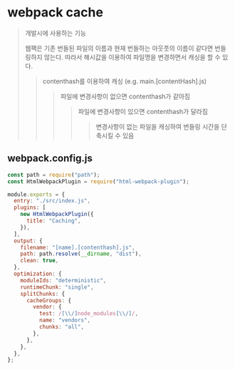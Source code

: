 # webpack cache

> 개발시에 사용하는 기능
>
> 웹팩은 기존 번들된 파일의 이름과 현재 번들하는 아웃풋의 이름이 같다면 번들링하지 않는다. 따라서 해시값을 이용하여 파일명을 변경하면서 캐싱을 할 수 있다.
>
> > contenthash를 이용하여 캐싱 (e.g. main.[contentHash].js)
> >
> > > 파일에 변경사항이 없으면 contenthash가 같아짐
> > >
> > > > 파일에 변경사항이 있으면 contenthash가 달라짐
> > > >
> > > > > 변경사항이 없는 파일을 캐싱하여 번들링 시간을 단축시킬 수 있음

## webpack.config.js

```js
const path = require("path");
const HtmlWebpackPlugin = require("html-webpack-plugin");

module.exports = {
  entry: "./src/index.js",
  plugins: [
    new HtmlWebpackPlugin({
      title: "Caching",
    }),
  ],
  output: {
    filename: "[name].[contenthash].js",
    path: path.resolve(__dirname, "dist"),
    clean: true,
  },
  optimization: {
    moduleIds: "deterministic",
    runtimeChunk: "single",
    splitChunks: {
      cacheGroups: {
        vendor: {
          test: /[\\/]node_modules[\\/]/,
          name: "vendors",
          chunks: "all",
        },
      },
    },
  },
};
```
